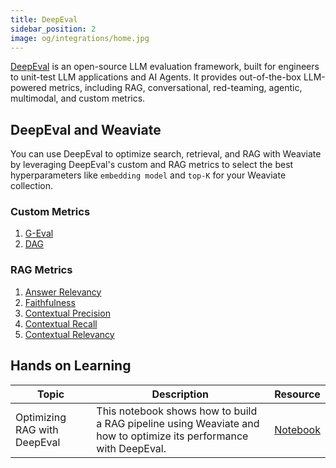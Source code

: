 ```yaml
---
title: DeepEval
sidebar_position: 2
image: og/integrations/home.jpg
---
```


[DeepEval](https://www.deepeval.com/) is an open-source LLM evaluation framework, built for engineers to unit-test LLM applications and AI Agents. It provides out-of-the-box LLM-powered metrics, including RAG, conversational, red-teaming, agentic, multimodal, and custom metrics.

## DeepEval and Weaviate
You can use DeepEval to optimize search, retrieval, and RAG with Weaviate by leveraging DeepEval's custom and RAG metrics to select the best hyperparameters like `embedding model` and `top-K` for your Weaviate collection.

### Custom Metrics 
1. [G-Eval](https://www.deepeval.com/docs/metrics-llm-evals)
2. [DAG](https://www.deepeval.com/docs/metrics-dag)

### RAG Metrics 
1. [Answer Relevancy](https://www.deepeval.com/docs/metrics-answer-relevancy)
2. [Faithfulness](https://www.deepeval.com/docs/metrics-faithfulness)
3. [Contextual Precision](https://www.deepeval.com/docs/metrics-contextual-precision)
4. [Contextual Recall](https://www.deepeval.com/docs/metrics-contextual-recall)
5. [Contextual Relevancy](https://www.deepeval.com/docs/metrics-contextual-relevancy)

## Hands on Learning

| Topic | Description | Resource |
| --- | --- | --- |
| Optimizing RAG with DeepEval | This notebook shows how to build a RAG pipeline using Weaviate and how to optimize its performance with DeepEval. | [Notebook](https://github.com/weaviate/recipes/blob/main/integrations/operations/deepeval/rag_evaluation_deepeval.ipynb) |